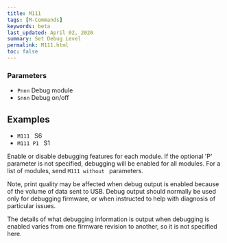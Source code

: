 ```yaml
---
title: M111
tags: [M-Commands] 
keywords: beta 
last_updated: April 02, 2020 
summary: Set Debug Level 
permalink: M111.html
toc: false 
---
```



### Parameters

* `Pnnn` Debug module
* `Snnn` Debug on/off

## Examples

* ` M111  ` S6
* ` M111 P1  ` S1

Enable or disable debugging features for each module. If the optional 'P' parameter is not specified, debugging will be enabled for all modules. For a list of modules, send ` M111 without  ` parameters.

Note, print quality may be affected when debug output is enabled because of the volume of data sent to USB. Debug output should normally be used only for debugging firmware, or when instructed to help with diagnosis of particular issues.

The details of what debugging information is output when debugging is enabled varies from one firmware revision to another, so it is not specified here.

